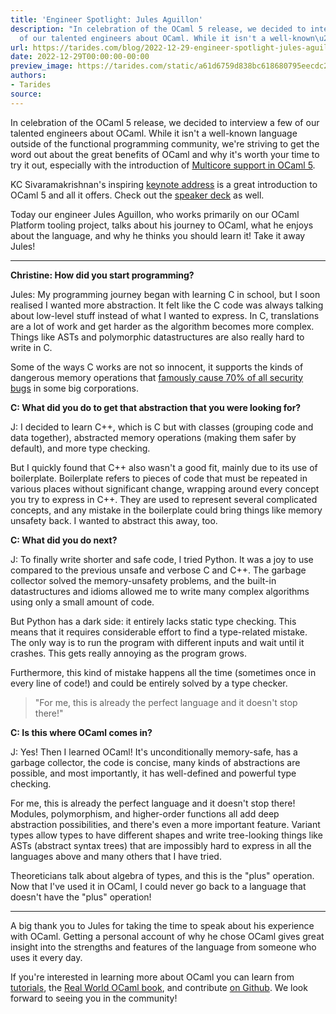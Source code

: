 ```yaml
---
title: 'Engineer Spotlight: Jules Aguillon'
description: "In celebration of the OCaml 5 release, we decided to interview a few
  of our talented engineers about OCaml. While it isn't a well-known\u2026"
url: https://tarides.com/blog/2022-12-29-engineer-spotlight-jules-aguillon
date: 2022-12-29T00:00:00-00:00
preview_image: https://tarides.com/static/a61d6759d838bc618680795eecdc2a88/c030c/image4Jules.jpg
authors:
- Tarides
source:
---
```


<p>In celebration of the OCaml 5 release, we decided to interview a few of our talented engineers about OCaml. While it isn't a well-known language outside of the functional programming community, we're striving to get the word out about the great benefits of OCaml and why it's worth your time to try it out, especially with the introduction of <a href="https://tarides.com/blog/2022-12-19-ocaml-5-with-multicore-support-is-here">Multicore support in OCaml 5</a>.</p>
<p>KC Sivaramakrishnan's inspiring <a href="https://www.youtube.com/watch?v=zJ4G0TKwzVc">keynote address</a> is a great introduction to OCaml 5 and all it offers. Check out the <a href="https://speakerdeck.com/kayceesrk/retrofitting-concurrency-lessons-from-the-engine-room">speaker deck</a> as well.</p>
<p>Today our engineer Jules Aguillon, who works primarily on our OCaml Platform tooling project, talks about his journey to OCaml, what he enjoys about the language, and why he thinks you should learn it! Take it away Jules!</p>
<hr/>
<p><strong>Christine: How did you start programming?</strong></p>
<p>Jules: My programming journey began with learning C in school, but I soon realised I wanted more abstraction. It felt like the C code was always talking about low-level stuff instead of what I wanted to express. In C, translations are a lot of work and get harder as the algorithm becomes more complex. Things like ASTs and polymorphic datastructures are also really hard to write in C.</p>
<p>Some of the ways C works are not so innocent, it supports the kinds of dangerous memory operations that <a href="https://www.zdnet.com/article/microsoft-70-percent-of-all-security-bugs-are-memory-safety-issues/">famously cause 70% of all security bugs</a> in some big corporations.</p>
<p><strong>C: What did you do to get that abstraction that you were looking for?</strong></p>
<p>J: I decided to learn C++, which is C but with classes (grouping code and data together), abstracted memory operations (making them safer by default), and more type checking.</p>
<p>But I quickly found that C++ also wasn't a good fit, mainly due to its use of boilerplate. Boilerplate refers to pieces of code that must be repeated in various places without significant change, wrapping around every concept you try to express in C++. They are used to represent several complicated concepts, and any mistake in the boilerplate could bring things like memory unsafety back. I wanted to abstract this away, too.</p>
<p><strong>C: What did you do next?</strong></p>
<p>J: To finally write shorter and safe code, I tried Python. It was a joy to use compared to the previous unsafe and verbose C and C++. The garbage collector solved the memory-unsafety problems, and the built-in datastructures and idioms allowed me to write many complex algorithms using only a small amount of code.</p>
<p>But Python has a dark side: it entirely lacks static type checking. This means that it requires considerable effort to find a type-related mistake. The only way is to run the program with different inputs and wait until it crashes. This gets really annoying as the program grows.</p>
<p>Furthermore, this kind of mistake happens all the time (sometimes once in every line of code!) and could be entirely solved by a type checker.</p>
<blockquote>
<p>&quot;For me, this is already the perfect language and it doesn't stop there!&quot;</p>
</blockquote>
<p><strong>C: Is this where OCaml comes in?</strong></p>
<p>J: Yes! Then I learned OCaml! It's unconditionally memory-safe, has a garbage collector, the code is concise, many kinds of abstractions are possible, and most importantly, it has well-defined and powerful type checking.</p>
<p>For me, this is already the perfect language and it doesn't stop there! Modules, polymorphism, and higher-order functions all add deep abstraction possibilities, and there's even a more important feature. Variant types allow types to have different shapes and write tree-looking things like ASTs (abstract syntax trees) that are impossibly hard to express in all the languages above and many others that I have tried.</p>
<p>Theoreticians talk about algebra of types, and this is the &quot;plus&quot; operation. Now that I've used it in OCaml, I could never go back to a language that doesn't have the &quot;plus&quot; operation!</p>
<hr/>
<p>A big thank you to Jules for taking the time to speak about his experience with OCaml. Getting a personal account of why he chose OCaml gives great insight into the strengths and features of the language from someone who uses it every day.</p>
<p>If you're interested in learning more about OCaml you can learn from <a href="https://ocaml.org/docs">tutorials</a>, the <a href="https://www.cambridge.org/core/books/real-world-ocaml-functional-programming-for-the-masses/052E4BCCB09D56A0FE875DD81B1ED571">Real World OCaml book</a>, and contribute <a href="https://github.com/ocaml/ocaml">on Github</a>. We look forward to seeing you in the community!</p>
